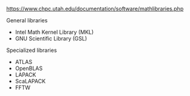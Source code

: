 https://www.chpc.utah.edu/documentation/software/mathlibraries.php

General libraries
* Intel Math Kernel Library (MKL)
* GNU Scientific Library (GSL)

Specialized libraries
* ATLAS
* OpenBLAS
* LAPACK
* ScaLAPACK
* FFTW
